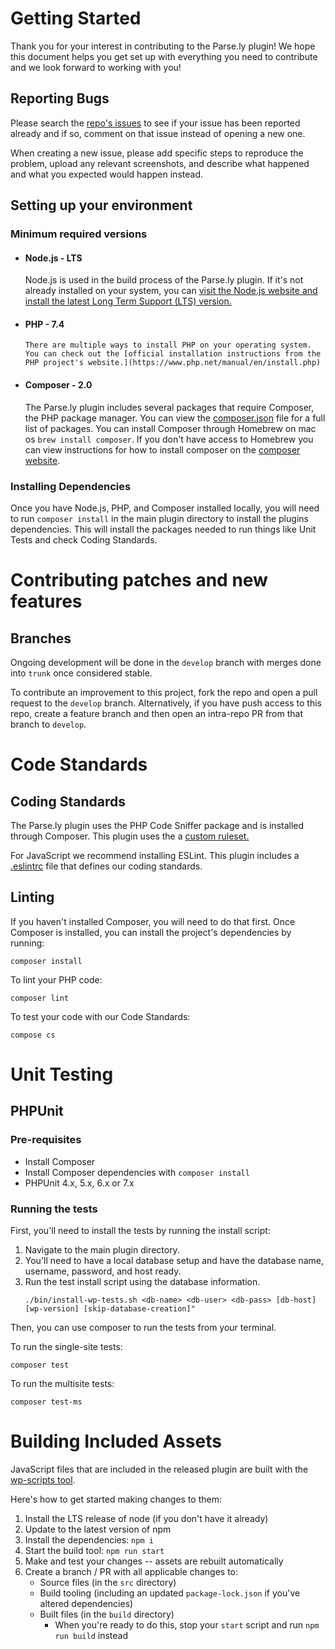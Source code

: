 # Getting Started

Thank you for your interest in contributing to the Parse.ly plugin!  We hope this document helps you get set up with everything you need to contribute and we look forward to working with you!

## Reporting Bugs

Please search the [repo's issues](https://github.com/Parsely/wp-parsely/issues) to see if your issue has been reported already and if so, comment on that issue instead of opening a new one.

When creating a new issue, please add specific steps to reproduce the problem, upload any relevant screenshots, and describe what happened and what you expected would happen instead.

## Setting up your environment

### Minimum required versions

* #### Node.js - LTS
	Node.js is used in the build process of the Parse.ly plugin. If it's not already installed on your system, you can [visit the Node.js website and install the latest Long Term Support (LTS) version.](https://nodejs.org/)
* #### PHP - 7.4 
	  There are multiple ways to install PHP on your operating system. You can check out the [official installation instructions from the PHP project's website.](https://www.php.net/manual/en/install.php)

* #### Composer - 2.0
	The Parse.ly plugin includes several packages that require Composer, the PHP package manager.  You can view the [composer.json](https://github.com/Parsely/wp-parsely/blob/develop/composer.json) file for a full list of packages.  You can install Composer through Homebrew on mac os `brew install composer`.  If you don't have access to Homebrew you can view instructions for how to install composer on the [composer website](https://getcomposer.org/download/).

### Installing Dependencies
Once you have Node.js, PHP, and Composer installed locally, you will need to run `composer install` in the main plugin directory to install the plugins dependencies. This will install the packages needed to run things like Unit Tests and check Coding Standards.

# Contributing patches and new features

## Branches
Ongoing development will be done in the `develop` branch with merges done into `trunk` once considered stable.

To contribute an improvement to this project, fork the repo and open a pull request to the `develop` branch. Alternatively, if you have push access to this repo, create a feature branch and then open an intra-repo PR from that branch to `develop`.

# Code Standards

## Coding Standards
The Parse.ly plugin uses the PHP Code Sniffer package and is installed through Composer.  This plugin uses the a [custom ruleset.](https://github.com/Parsely/wp-parsely/blob/develop/.phpcs.xml.dist)

For JavaScript we recommend installing ESLint.  This plugin includes a [.eslintrc](https://github.com/Parsely/wp-parsely/blob/develop/.eslintrc) file that defines our coding standards. 

## Linting
If you haven't installed Composer, you will need to do that first.
Once Composer is installed, you can install the project's dependencies by running:
```
composer install
```
To lint your PHP code:
```
composer lint
```
To test your code with our Code Standards:
```
compose cs
```

# Unit Testing

## PHPUnit

### Pre-requisites
- Install Composer
- Install Composer dependencies with `composer install`
- PHPUnit 4.x, 5.x, 6.x or 7.x

### Running the tests

First, you'll need to install the tests by running the install script:
1. Navigate to the main plugin directory.
1. You'll need to have a local database setup and have the database name, username, password, and host ready.  
1. Run the test install script using the database information.
	```
	./bin/install-wp-tests.sh <db-name> <db-user> <db-pass> [db-host] [wp-version] [skip-database-creation]"
	```

Then, you can use composer to run the tests from your terminal.

To run the single-site tests: 
```
composer test
```

To run the multisite tests:
```
composer test-ms
```

# Building Included Assets

JavaScript files that are included in the released plugin are built with the
[wp-scripts tool](https://developer.wordpress.org/block-editor/reference-guides/packages/packages-scripts/).

Here's how to get started making changes to them:

1. Install the LTS release of node (if you don't have it already)
1. Update to the latest version of npm
1. Install the dependencies: `npm i`
1. Start the build tool: `npm run start`
1. Make and test your changes -- assets are rebuilt automatically
1. Create a branch / PR with all applicable changes to:
	- Source files (in the `src` directory)
	- Build tooling (including an updated `package-lock.json` if you've altered dependencies)
	- Built files (in the `build` directory)
		- When you're ready to do this, stop your `start` script and run `npm run build` instead
